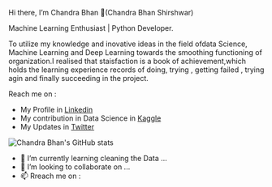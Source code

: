 Hi there, I’m Chandra Bhan 👋(Chandra Bhan Shirshwar)

Machine Learning Enthusiast | Python Developer.

To utilize my knowledge and inovative ideas in the field ofdata Science, Machine Learning and Deep Learning towards the smoothing functioning of organization.I realised that staisfaction is a book of achievement,which holds the learning experience records of doing, trying , getting failed , trying agin and finally succeeding in the project.

Reach me on :
  * My Profile in [Linkedin](https://www.linkedin.com/in/chandra-bhan-a50aa61b0/)
  * My contribution in Data Science in [Kaggle](https://www.kaggle.com/chandrabhanshirshwar)
  * My Updates in [Twitter](https://twitter.com/Chandra98539816)

![Chandra Bhan's GitHub stats](https://github-readme-stats.vercel.app/api?username=chandrabhan1707&show_icons=true&theme=radical)

- 🌱 I’m currently learning cleaning the Data ...
- 💞️ I’m looking to collaborate on ...
- 📫 Rreach me on :
   

<!---
chandrabhan1707/chandrabhan1707 is a ✨ special ✨ repository because its `README.md` (this file) appears on your GitHub profile.
You can click the Preview link to take a look at your changes.
--->
